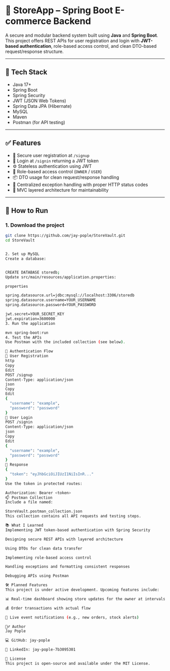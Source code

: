 # 🛒 StoreApp – Spring Boot E-commerce Backend

A secure and modular backend system built using **Java** and **Spring Boot**. This project offers REST APIs for user registration and login with **JWT-based authentication**, role-based access control, and clean DTO-based request/response structure.

---

## 🔧 Tech Stack

- Java 17+
- Spring Boot
- Spring Security
- JWT (JSON Web Tokens)
- Spring Data JPA (Hibernate)
- MySQL
- Maven
- Postman (for API testing)

---

## ✅ Features

- 🔐 Secure user registration at `/signup`
- 🔑 Login at `/signin` returning a JWT token
- ⚙️ Stateless authentication using JWT
- 👥 Role-based access control (`OWNER` / `USER`)
- 📦 DTO usage for clean request/response handling
- 🚦 Centralized exception handling with proper HTTP status codes
- 📁 MVC layered architecture for maintainability

---

## 🚀 How to Run

### 1. Download the project
```bash
git clone https://github.com/jay-pople/StoreVault.git
cd StoreVault


2. Set up MySQL
Create a database:


CREATE DATABASE storedb;
Update src/main/resources/application.properties:

properties

spring.datasource.url=jdbc:mysql://localhost:3306/storedb
spring.datasource.username=YOUR_USERNAME
spring.datasource.password=YOUR_PASSWORD

jwt.secret=YOUR_SECRET_KEY
jwt.expiration=3600000
3. Run the application

mvn spring-boot:run
4. Test the APIs
Use Postman with the included collection (see below).

🔐 Authentication Flow
🔸 User Registration
http
Copy
Edit
POST /signup
Content-Type: application/json
json
Copy
Edit
{
  "username": "example",
  "password": "password"
}
🔸 User Login
POST /signin
Content-Type: application/json
json
Copy
Edit
{
  "username": "example",
  "password": "password"
}
🔁 Response
{
  "token": "eyJhbGciOiJIUzI1NiIsInR..."
}
Use the token in protected routes:

Authorization: Bearer <token>
📫 Postman Collection
Include a file named:

StoreVault.postman_collection.json
This collection contains all API requests and testing steps.

📚 What I Learned
Implementing JWT token-based authentication with Spring Security

Designing secure REST APIs with layered architecture

Using DTOs for clean data transfer

Implementing role-based access control

Handling exceptions and formatting consistent responses

Debugging APIs using Postman

🛠️ Planned Features
This project is under active development. Upcoming features include:

📊 Real-time dashboard showing store updates for the owner at intervals

💰 Order transactions with actual flow

🔔 Live event notifications (e.g., new orders, stock alerts)

🙋‍♂️ Author
Jay Pople

💻 GitHub: jay-pople

🔗 LinkedIn: jay-pople-7b3095301

📄 License
This project is open-source and available under the MIT License.



